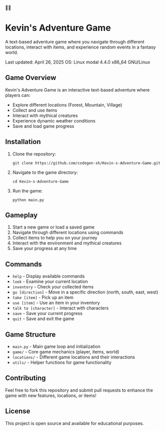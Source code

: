 🌈🌈
# Kevin's Adventure Game

A text-based adventure game where you navigate through different locations, interact with items, and experience random events in a fantasy world.

Last updated: April 26, 2025
OS: Linux modal 4.4.0 x86_64 GNU/Linux

## Game Overview

Kevin's Adventure Game is an interactive text-based adventure where players can:
- Explore different locations (Forest, Mountain, Village)
- Collect and use items
- Interact with mythical creatures
- Experience dynamic weather conditions
- Save and load game progress

## Installation

1. Clone the repository:
   ```
   git clone https://github.com/codegen-sh/Kevin-s-Adventure-Game.git
   ```

2. Navigate to the game directory:
   ```
   cd Kevin-s-Adventure-Game
   ```

3. Run the game:
   ```
   python main.py
   ```

## Gameplay

1. Start a new game or load a saved game
2. Navigate through different locations using commands
3. Collect items to help you on your journey
4. Interact with the environment and mythical creatures
5. Save your progress at any time

## Commands

- `help` - Display available commands
- `look` - Examine your current location
- `inventory` - Check your collected items
- `go [direction]` - Move in a specific direction (north, south, east, west)
- `take [item]` - Pick up an item
- `use [item]` - Use an item in your inventory
- `talk to [character]` - Interact with characters
- `save` - Save your current progress
- `quit` - Save and exit the game

## Game Structure

- `main.py` - Main game loop and initialization
- `game/` - Core game mechanics (player, items, world)
- `locations/` - Different game locations and their interactions
- `utils/` - Helper functions for game functionality

## Contributing

Feel free to fork this repository and submit pull requests to enhance the game with new features, locations, or items!

## License

This project is open source and available for educational purposes.
